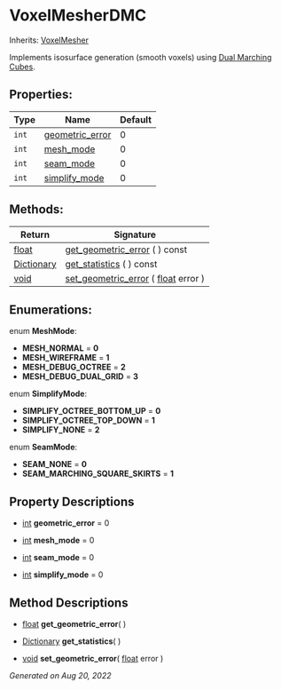 # VoxelMesherDMC

Inherits: [VoxelMesher](VoxelMesher.md)


Implements isosurface generation (smooth voxels) using [Dual Marching Cubes](https://www.volume-gfx.com/volume-rendering/dual-marching-cubes/).

## Properties: 


Type   | Name                                   | Default 
------ | -------------------------------------- | --------
`int`  | [geometric_error](#i_geometric_error)  | 0       
`int`  | [mesh_mode](#i_mesh_mode)              | 0       
`int`  | [seam_mode](#i_seam_mode)              | 0       
`int`  | [simplify_mode](#i_simplify_mode)      | 0       
<p></p>

## Methods: 


Return                                                                              | Signature                                                                                                                         
----------------------------------------------------------------------------------- | ----------------------------------------------------------------------------------------------------------------------------------
[float](https://docs.godotengine.org/en/stable/classes/class_float.html)            | [get_geometric_error](#i_get_geometric_error) ( ) const                                                                           
[Dictionary](https://docs.godotengine.org/en/stable/classes/class_dictionary.html)  | [get_statistics](#i_get_statistics) ( ) const                                                                                     
[void](#)                                                                           | [set_geometric_error](#i_set_geometric_error) ( [float](https://docs.godotengine.org/en/stable/classes/class_float.html) error )  
<p></p>

## Enumerations: 

enum **MeshMode**: 

- **MESH_NORMAL** = **0**
- **MESH_WIREFRAME** = **1**
- **MESH_DEBUG_OCTREE** = **2**
- **MESH_DEBUG_DUAL_GRID** = **3**

enum **SimplifyMode**: 

- **SIMPLIFY_OCTREE_BOTTOM_UP** = **0**
- **SIMPLIFY_OCTREE_TOP_DOWN** = **1**
- **SIMPLIFY_NONE** = **2**

enum **SeamMode**: 

- **SEAM_NONE** = **0**
- **SEAM_MARCHING_SQUARE_SKIRTS** = **1**


## Property Descriptions

- [int](https://docs.godotengine.org/en/stable/classes/class_int.html)<span id="i_geometric_error"></span> **geometric_error** = 0


- [int](https://docs.godotengine.org/en/stable/classes/class_int.html)<span id="i_mesh_mode"></span> **mesh_mode** = 0


- [int](https://docs.godotengine.org/en/stable/classes/class_int.html)<span id="i_seam_mode"></span> **seam_mode** = 0


- [int](https://docs.godotengine.org/en/stable/classes/class_int.html)<span id="i_simplify_mode"></span> **simplify_mode** = 0


## Method Descriptions

- [float](https://docs.godotengine.org/en/stable/classes/class_float.html)<span id="i_get_geometric_error"></span> **get_geometric_error**( ) 


- [Dictionary](https://docs.godotengine.org/en/stable/classes/class_dictionary.html)<span id="i_get_statistics"></span> **get_statistics**( ) 


- [void](#)<span id="i_set_geometric_error"></span> **set_geometric_error**( [float](https://docs.godotengine.org/en/stable/classes/class_float.html) error ) 


_Generated on Aug 20, 2022_
